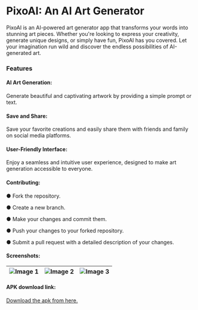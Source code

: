 
# PixoAI: An AI Art Generator

PixoAI is an AI-powered art generator app that transforms your words into stunning art pieces. Whether you're looking to express your creativity, generate unique designs, or simply have fun, PixoAI has you covered. Let your imagination run wild and discover the endless possibilities of AI-generated art.


### Features
#### AI Art Generation: 
Generate beautiful and captivating artwork by providing a simple prompt or text.
#### Save and Share: 
Save your favorite creations and easily share them with friends and family on social media platforms.
#### User-Friendly Interface: 
Enjoy a seamless and intuitive user experience, designed to make art generation accessible to everyone.

#### Contributing: 
● Fork the repository.

● Create a new branch.

● Make your changes and commit them.

● Push your changes to your forked repository.

● Submit a pull request with a detailed description of your changes.


#### Screenshots:
| ![Image 1](https://onedrive.live.com/embed?resid=44C2D806F5FFC9C0%2157658&authkey=%21AHaL3pCag2Bm4D0&width=720&height=1600) | ![Image 2](https://onedrive.live.com/embed?resid=44C2D806F5FFC9C0%2157659&authkey=%21AHLuevKQar2haLI&width=720&height=1600) | ![Image 3](https://onedrive.live.com/embed?resid=44C2D806F5FFC9C0%2157660&authkey=%21APYufUWnjx-VFXk&width=1024&height=1536) |
| :-------------------------: | :-------------------------: | :-------------------------: |


#### APK download link:
[Download the apk from here.](https://drive.google.com/file/d/1HqB1mIDSBHDPS2wvKMHKwOiaziuL2cZD/view?usp=sharing)














